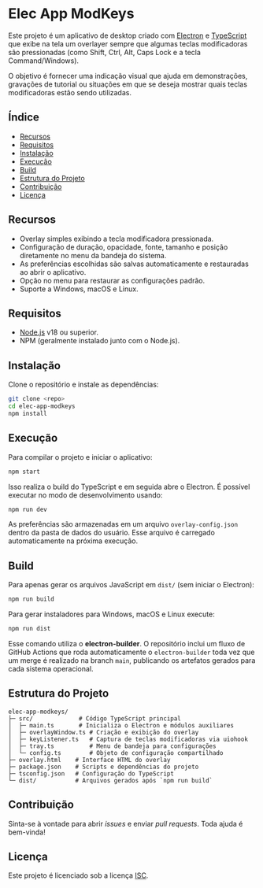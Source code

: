 # Elec App ModKeys

Este projeto é um aplicativo de desktop criado com [Electron](https://www.electronjs.org/) e [TypeScript](https://www.typescriptlang.org/) que exibe na tela um overlayer sempre que algumas teclas modificadoras são pressionadas (como Shift, Ctrl, Alt, Caps Lock e a tecla Command/Windows). 

O objetivo é fornecer uma indicação visual que ajuda em demonstrações, gravações de tutorial ou situações em que se deseja mostrar quais teclas modificadoras estão sendo utilizadas.

## Índice

- [Recursos](#recursos)
- [Requisitos](#requisitos)
- [Instalação](#instalacao)
- [Execução](#execucao)
- [Build](#build)
- [Estrutura do Projeto](#estrutura-do-projeto)
- [Contribuição](#contribuicao)
- [Licença](#licenca)

## Recursos

- Overlay simples exibindo a tecla modificadora pressionada.
- Configuração de duração, opacidade, fonte, tamanho e posição diretamente no menu da bandeja do sistema.
- As preferências escolhidas são salvas automaticamente e restauradas ao abrir o aplicativo.
- Opção no menu para restaurar as configurações padrão.
- Suporte a Windows, macOS e Linux.

## Requisitos

- [Node.js](https://nodejs.org/) v18 ou superior.
- NPM (geralmente instalado junto com o Node.js).

## Instalação

Clone o repositório e instale as dependências:

```bash
git clone <repo>
cd elec-app-modkeys
npm install
```

## Execução

Para compilar o projeto e iniciar o aplicativo:

```bash
npm start
```

Isso realiza o build do TypeScript e em seguida abre o Electron. É possível executar no modo de desenvolvimento usando:

```bash
npm run dev
```

As preferências são armazenadas em um arquivo `overlay-config.json` dentro da
pasta de dados do usuário. Esse arquivo é carregado automaticamente na próxima
execução.

## Build

Para apenas gerar os arquivos JavaScript em `dist/` (sem iniciar o Electron):

```bash
npm run build
```

Para gerar instaladores para Windows, macOS e Linux execute:

```bash
npm run dist
```

Esse comando utiliza o **electron-builder**. O repositório inclui um fluxo de GitHub Actions que roda automaticamente o `electron-builder` toda vez que um merge é realizado na branch `main`, publicando os artefatos gerados para cada sistema operacional.

## Estrutura do Projeto

```
elec-app-modkeys/
├─ src/             # Código TypeScript principal
│  ├─ main.ts       # Inicializa o Electron e módulos auxiliares
│  ├─ overlayWindow.ts # Criação e exibição do overlay
│  ├─ keyListener.ts   # Captura de teclas modificadoras via uiohook
│  ├─ tray.ts          # Menu de bandeja para configurações
│  └─ config.ts        # Objeto de configuração compartilhado
├─ overlay.html    # Interface HTML do overlay
├─ package.json    # Scripts e dependências do projeto
├─ tsconfig.json   # Configuração do TypeScript
└─ dist/           # Arquivos gerados após `npm run build`
```

## Contribuição

Sinta-se à vontade para abrir _issues_ e enviar _pull requests_. Toda ajuda é bem-vinda!

## Licença

Este projeto é licenciado sob a licença [ISC](https://opensource.org/licenses/ISC).

